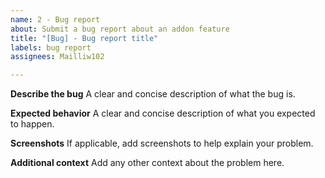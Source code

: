 ```yaml
---
name: 2 - Bug report
about: Submit a bug report about an addon feature
title: "[Bug] - Bug report title"
labels: bug report
assignees: Mailliw102

---
```


**Describe the bug**
A clear and concise description of what the bug is.

**Expected behavior**
A clear and concise description of what you expected to happen.

**Screenshots**
If applicable, add screenshots to help explain your problem.

**Additional context**
Add any other context about the problem here.
